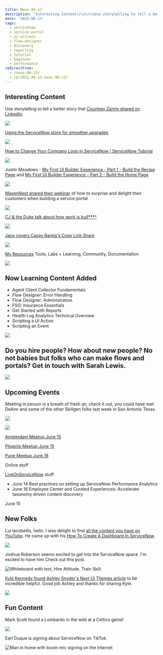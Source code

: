 ```yaml
---
title: News 06-13
description: "Interesting Content\r\n\r\nUse storytelling to tell a better story that Courtney Zamm shared on LinkedIn.\r\n\r\n!\r\n\r\nUsing the ServiceNow store for smoother upgrade..."
date: '2022-06-13'
tags:
  - servicenow
  - service-portal
  - ui-actions
  - flow-designer
  - discovery
  - reporting
  - tutorial
  - beginner
  - performance
redirectFrom:
  - /news-06-13/
  - /p/2022-06-13-news-06-13/
---
```


## Interesting Content

Use storytelling to tell a better story that [Courtney Zamm shared on LinkedIn](https://www.linkedin.com/posts/jacebenson_what-movies-can-teach-us-about-storytelling-activity-6940883936839442432-26rm?utm_source=linkedin_share&utm_medium=member_desktop_web).

![](/assets/images/storytelling-demo-tips.png)

[Using the ServiceNow store for smoother upgrades](https://www.youtube.com/watch?v=eHdn2Qrx_t4 "Using the ServiceNow store for smoother upgrades")

![](/assets/images/using-sn-store-for-smoother-upgrades.jpg)

[How to Change Your Company Logo in ServiceNow | ServiceNow Tutorial](https://www.youtube.com/watch?v=2xxpYbAbyAs "How to Change Your Company Logo in ServiceNow | ServiceNow Tutorial") 

![](/assets/images/gf-how-to-change-your-company-logo.jpg)

Justin Meadows - [My First UI Builder Experience - Part 1 - Build the Recipe Page](https://www.youtube.com/watch?v=ZWxfoS8rIhI) and [My First UI Builder Experience - Part 2 - Build the Home Page](https://www.youtube.com/watch?v=I5ZU7ePsJrI)

![](/assets/images/justin-meadows-uib-part1.jpg)

[MavenNext shared their webinar](https://www.youtube.com/watch?v=4PQ70X_YyCY) of how to surprise and delight their customers when building a service portal

![](/assets/images/mavennext-how-to-suprise-delight-service-portal.jpg)

[CJ & the Duke talk about how work is bull\*\*\*\*](https://share.transistor.fm/s/eaca1214).

![](/assets/images/work-life-balance-discussion.png)

[Jace covers Casey Barela's Copy Link Share](https://www.youtube.com/watch?v=FM8cIVFPkjk)

![](/assets/images/jace-covers-casey-b-s-better-copy-link.jpg)

[My Resources](https://jace.pro/resources/) Tools, Labs + Learning, Community, Documentation

![](/assets/images/servicenow-learning-resources.png)

## Now Learning Content Added

<!--StartFragment-->

* Agent Client Collector Fundamentals
* Flow Designer: Error Handling
* Flow Designer: Administration
* FSO: Insurance Essentials
* Get Started with Reports
* Health Log Analytics Technical Overview
* Scripting a UI Action
* Scripting an Event

![](/assets/images/nowlearning-platform-update.png)

## Do you hire people?  How about new people?  No not babies but folks who can make flows and portals?  Get in touch with Sarah Lewis.

![](/assets/images/nextgen-companies-list.png)

## Upcoming Events

Meeting in person is a breath of fresh air, check it out, you could have met DeAnn and some of the other Skillgen folks last week in San Antonio Texas.

![](/assets/images/snug-meetup-deann-b.png)

![](/assets/images/2022-06-13-events.png)

[Amsterdam Meetup June 15](https://www.meetup.com/Amsterdam-ServiceNow-Developer-Meetup/events/285745791/)

[Phoenix Meetup June 15](https://www.meetup.com/Phoenix-ServiceNow-Developer-Meetup/events/285697919/)

[Pune Meetup June 18](https://www.meetup.com/pune-servicenow-developer-meetup/events/286240598/)

Online stuff

[LiveOnServiceNow](https://info.servicenow.com/LiveOnServiceNow-ITSM) stuff

* June 14 Best practices on setting up ServiceNow Performance Analytics
* June 16 Employee Center and Curated Experiences: Accelerate taxonomy driven content discovery

June 15 

## New Folks

Lui Iacobellis, hello.  I was delight to find [all the content you have on YouTube](https://www.youtube.com/playlist?list=PLmE7KGV9-I4tHVS_L-AqnKBPDOJ64zfuL).  He came up with his [How To Create A Dashboard In ServiceNow](https://www.youtube.com/watch?v=ZuUgm9jQOe8 "How To Create A Dashboard In ServiceNow").

![](/assets/images/lui-iacobellis-how-to-sn-dashboard.jpg)

Joshua Roberson seems excited to get into the ServiceNow space.  I'm excited to have him  Check out this post.

![Whiteboard with text, Hire Attitude. Train Skill.](/assets/images/joshua-roberson-nextgen-putmeincoach-hire-attitude.png "Hire Attitude Train Skill")

[Kyle Kennedy found Ashley Snyder's Next UI Themes article](https://www.linkedin.com/feed/update/urn:li:activity:6938556519760191488/) to be incredible helpful.  Good job Ashley and thanks for sharing Kyle.

![](/assets/images/kyle-kennedy-finds-ashley-snyders-next-exp-themes-article-amazing.png)

## Fun Content

Mark Scott found a Lombardo in the wild at a Celtics game!

![](/assets/images/lombardo-at-a-celtics-bball-game-lfg.png)

Earl Duque is signing about ServiceNow on TikTok.

![Man in home with boom mic signing on the Internet](/assets/images/earl-duque-sings-sn-tiktok.png "Earl Duque singing on TikTok")